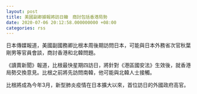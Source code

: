 ```yaml
---
layout: post
title: 美國副卿據報將訪日韓　商討包括香港局勢
date: 2020-07-06 20:12:58.000000000 +08:00
categories: rss
---
```


日本傳媒報道，美國副國務卿比根本周後期訪問日本，可能與日本外務省次官秋葉剛男等官員會談，商討香港和北韓問題。

《讀賣新聞》報道，比根最快星期四訪日，將針對《港區國安法》生效後，就香港局勢交換意見。比根之前將先訪問南韓，他可能與北韓人士接觸。

比根將成為今年3月，新型肺炎疫情在日本擴大以來，首位訪日的外國政府高官。

